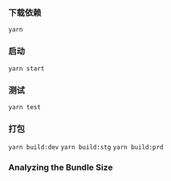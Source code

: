 
### 下载依赖

`yarn`

### 启动

`yarn start`

### 测试

`yarn test`

### 打包

`yarn build:dev`
`yarn build:stg`
`yarn build:prd`

### Analyzing the Bundle Size









